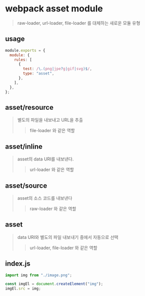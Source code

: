 # webpack asset module

> raw-loader, url-loader, file-loader 를 대체하는 새로운 모듈 유형

## usage

```js
module.exports = {
  module: {
    rules: [
      {
        test: /\.(png|jpe?g|gif|svg)$/,
        type: "asset",
      },
    ],
  },
};
```

## asset/resource

> 별도의 파일을 내보내고 URL을 추출
>
> > file-loader 와 같은 역할

## asset/inline

> asset의 data URI를 내보낸다.
>
> > url-loader 와 같은 역할

## asset/source

> asset의 소스 코드를 내보낸다
>
> > raw-loader 와 같은 역할

## asset

> data URI와 별도의 파일 내보내기 중에서 자동으로 선택
>
> > url-loader, file-loader 와 같은 역할

## index.js

```js
import img from "./image.png";

const imgEl = document.createElement("img");
imgEl.src = img;
```

